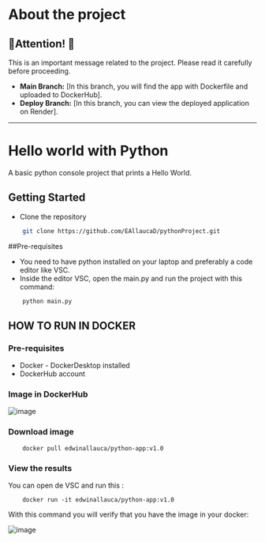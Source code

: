 # About the project

## **🚨Attention! 🚨**

This is an important message related to the project. Please read it carefully before proceeding.

- **Main Branch:** [In this branch, you will find the app with Dockerfile and uploaded to DockerHub].
- **Deploy Branch:** [In this branch, you can view the deployed application on Render].

---

# Hello world with Python

A basic python console project that prints a Hello World.

## Getting Started
* Clone the repository

```sh
    git clone https://github.com/EAllaucaD/pythonProject.git
```


##Pre-requisites

* You need to have python installed on your laptop and preferably a code editor like VSC.
* Inside the editor VSC, open the main.py and run the project with this command:

```sh
    python main.py 
```


## HOW TO RUN IN DOCKER

### Pre-requisites
* Docker - DockerDesktop installed
* DockerHub account


### Image in DockerHub

![image](https://github.com/user-attachments/assets/3f5b979e-615a-4f42-9ce7-0c16e37f65de)


### Download image
```
    docker pull edwinallauca/python-app:v1.0
```

### View the results
You can open de VSC and run this :
```
    docker run -it edwinallauca/python-app:v1.0
```
With this command you will verify that you have the image in your docker:

![image](https://github.com/user-attachments/assets/0cf77d84-f1e7-4c2d-80d9-c97571bfbf93)

